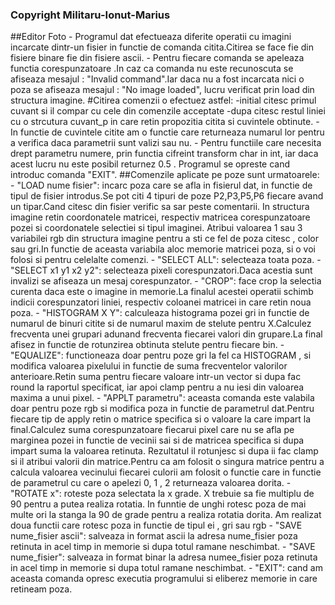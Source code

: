 ### Copyright Militaru-Ionut-Marius 

##Editor Foto 
    - Programul dat efectueaza diferite operatii cu imagini incarcate dintr-un 
fisier in functie de comanda citita.Citirea se face fie din fisiere binare fie
din fisiere ascii.
    - Pentru fiecare comanda  se apeleaza functia corespunzatoare .In caz ca
comanda nu este recunoscuta se afiseaza mesajul : "Invalid command".Iar daca 
nu a fost incarcata nici o poza se afiseaza mesajul : "No image loaded", 
lucru verificat prin load din structura imagine.
    #Citirea comenzii o efectuez astfel:
      -initial citesc primul cuvant si il compar cu cele din comenzile acceptate
      -dupa citesc restul liniei cu o strcutura cuvant_p in care retin propozitia
citita si cuvintele obtinute.
    - In functie de cuvintele citite am o functie care returneaza numarul lor 
pentru a verifica daca parametrii sunt valizi sau nu.
    - Pentru functiile care necesita drept parametru numere, prin functia 
cifreint transform char in int, iar daca acest lucru nu este posibil 
returnez 0.5 .
Programul se opreste cand introduc comanda "EXIT".
    ##Comenzile aplicate pe poze sunt urmatoarele:
    - "LOAD nume fisier": incarc poza care se afla in fisierul dat, in functie 
de tipul de fisier introdus.Se pot citi 4 tipuri de poze P2,P3,P5,P6 fiecare
avand un tipar.Cand citesc din fisier verific sa sar peste comentarii.
In structura imagine retin coordonatele matricei, respectiv matricea 
corespunzatoare pozei si coordonatele selectiei si tipul imaginei.
Atribui valoarea 1 sau 3 variabilei rgb din structura imagine pentru a sti 
ce fel de poza citesc , color sau gri.In functie de aceasta variabila aloc 
memorie matricei poza, si o voi folosi si pentru celelalte comenzi.
    - "SELECT ALL": selecteaza toata poza.
    - "SELECT x1 y1 x2 y2": selecteaza pixeli corespunzatori.Daca acestia sunt 
invalizi se afiseaza un mesaj corespunzator.
    - "CROP": face crop la selectia curenta daca este o imagine in memorie.La 
finalul acestei operatii schimb indicii corespunzatori liniei, respectiv
coloanei matricei in care retin noua poza.
    - "HISTOGRAM X Y": calculeaza histograma pozei gri in functie de numarul de 
binuri citite si de numarul maxim de stelute pentru X.Calculez frecventa
unei grupari adunand frecventa fiecarei valori din grupare.La final afisez 
in functie de rotunzirea obtinuta stelute pentru fiecare bin.
    - "EQUALIZE": functioneaza doar pentru poze gri la fel ca HISTOGRAM , si 
modifica valoarea pixelului in functie de suma frecventelor valorilor
anterioare.Retin suma pentru fiecare valoare intr-un vector si dupa fac round 
la raportul specificat, iar apoi clamp pentru a nu iesi din valoarea maxima
a unui pixel.
    - "APPLT parametru": aceasta comanda este valabila doar pentru poze rgb si 
modifica poza in functie de parametrul dat.Pentru fiecare tip de apply retin 
o matrice specifica si o valoare la care impart la final.Calculez suma 
corespunzatoare fiecarui pixel care nu se afla pe marginea pozei in functie
de vecinii sai si de matricea specifica si dupa impart suma la valoarea
retinuta. Rezultatul il rotunjesc si dupa ii fac clamp si il atribui 
valorii din matrice.Pentru ca am folosit o singura matrice pentru a calcula 
valoarea vecinului fiecarei culorii am folosit o functie care in functie de 
parametrul cu care o apelezi 0, 1 , 2 returneaza valoarea dorita.
    - "ROTATE x": roteste poza selectata la x grade. X trebuie sa fie multiplu de 
90 pentru a putea realiza rotatia. In funntie de unghi rotesc poza de mai 
multe ori la stanga la 90 de grade pentru a realiza rotatia dorita.
Am realizat doua functii care rotesc poza in functie de tipul ei , gri sau rgb 
    - "SAVE nume_fisier ascii": salveaza in format ascii la adresa nume_fisier poza
retinuta in acel timp in memorie si dupa totul ramane neschimbat.
    - "SAVE nume_fisier": salveaza in format binar la adresa numee_fisier poza 
retinuta in acel timp in memorie si dupa totul ramane neschimbat.
    -  "EXIT": cand am aceasta comanda opresc executia programului si eliberez
memorie in care retineam poza.
